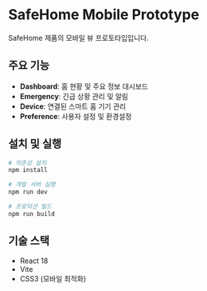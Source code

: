 # SafeHome Mobile Prototype

SafeHome 제품의 모바일 뷰 프로토타입입니다.

## 주요 기능

- **Dashboard**: 홈 현황 및 주요 정보 대시보드
- **Emergency**: 긴급 상황 관리 및 알림
- **Device**: 연결된 스마트 홈 기기 관리
- **Preference**: 사용자 설정 및 환경설정

## 설치 및 실행

```bash
# 의존성 설치
npm install

# 개발 서버 실행
npm run dev

# 프로덕션 빌드
npm run build
```

## 기술 스택

- React 18
- Vite
- CSS3 (모바일 최적화)
